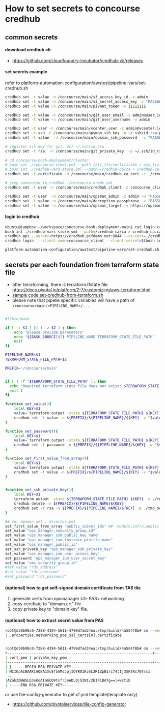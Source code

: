 
#  How to set secrets to concourse credhub

## common secrets

####  download credhub cli: 
- https://github.com/cloudfoundry-incubator/credhub-cli/releases


#### set secrets example.
refer to platform-automation-configuration/awstest/pipeline-vars/set-credhub.sh

``` bash
credhub set -t value -n /concourse/main/s3_access_key_id -v admin
credhub set -t value -n /concourse/main/s3_secret_access_key -v "PASSWORD"
credhub set -t value -n /concourse/main/pivnet_token -v 11111111

credhub set -t value -n /concourse/main/git_user_email -v admin@user.io
credhub set -t value -n /concourse/main/git_user_username -v admin

credhub set -t user -n /concourse/main/vcenter_user -z admin@vcenter.local -w "PASSWORD"
credhub set -t ssh -n /concourse/main/opsman_ssh_key -u ~/.ssh/id_rsa.pub -p ~/.ssh/id_rsa
credhub set -t value  -n /concourse/main/opsman_ssh_password  -v "PASSWORD"

# register ssh key for git. ex) ~/.ssh/id_rsa
credhub set -t rsa  -n /concourse/main/git_private_key  -p ~/.ssh/id_rsa
 
# cd concourse-bosh-deployment/cluster
# bosh int ./concourse-creds.yml --path /atc_tls/certificate > atc_tls.cert
# bosh int ./credhub-vars-store.yml --path=/credhub-ca/ca > credhub-ca.ca
credhub set -t certificate -n /concourse/main/credhub_ca_cert -c ./credhub-ca.ca

# grep concourse_to_credhub ./concourse-creds.yml
credhub set -t user -n /concourse/main/credhub_client -z concourse_client -w "PASSWORD"

credhub set -t user  -n /concourse/main/opsman_admin -z admin -w "PASSWORD"
credhub set -t value -n /concourse/main/decryption-passphrase -v "PASSWORD"
credhub set -t value -n /concourse/main/opsman_target -v https://opsman_url

```

####  login to credhub
``` bash
ubuntu@jumpbox:~/workspace/concourse-bosh-deployment-main$ cat login-credhub.sh
bosh int ./credhub-vars-store.yml --path=/credhub-ca/ca > credhub-ca.ca
credhub api --server=https://credhub.pcfdemo.net:8844 --ca-cert=./credhub-ca.ca
credhub login  --client-name=concourse_client --client-secret=$(bosh int ./credhub-vars-store.yml --path=/concourse_credhub_client_secret)

platform-automation-configuration/awstest/pipeline-vars/set-credhub.sh
```


## secrets per each foundation from terraform state file
- after terraforming, there is terraform.tfstate file. https://docs.pivotal.io/platform/2-7/customizing/aws-terraform.html
- [sample code set-credhub-from-terraform.sh](https://github.com/myminseok/platform-automation-configuration-template/awstest/pipeline-vars/set-credhub-from-terraform.sh)
- please note that pipelie specific variables will have a path of `/concourse/main/<PIPELINE_NAME>/...`
``` bash

#!/bin/bash

if [ -z $1 ] || [ -z $2 ] ; then
    echo "please provide parameters"
	echo "${BASH_SOURCE[0]} PIPELINE_NAME TERRAFORM_STATE_FILE_PATH"
	exit
fi

PIPELINE_NAME=$1
TERRAFORM_STATE_FILE_PATH=$2

PREFIX='/concourse/main'


if [ ! -f "$TERRAFORM_STATE_FILE_PATH" ]; then
  echo "Required terraform state file does not exist: $TERRAFORM_STATE_FILE_PATH'"
  exit 1
fi

function set_value(){
    local KEY=$1
    value=`terraform output -state ${TERRAFORM_STATE_FILE_PATH} ${KEY}`
    credhub set -t value -n ${PREFIX}/${PIPELINE_NAME}/${KEY} -v "$value"
}

function set_password(){
    local KEY=$1
    value=`terraform output -state ${TERRAFORM_STATE_FILE_PATH} ${KEY}`
    credhub set -t password -n ${PREFIX}/${PIPELINE_NAME}/${KEY} -w "$value"
}

function set_first_value_from_array(){
    local KEY=$1
    value=`terraform output -state ${TERRAFORM_STATE_FILE_PATH} ${KEY} | awk -F',' '{print $1}' | head -n 1`
    credhub set -t value -n ${PREFIX}/${PIPELINE_NAME}/${KEY} -v "$value"
}


function set_ssh_private_key(){
    local KEY=$1
    terraform output -state ${TERRAFORM_STATE_FILE_PATH} ${KEY}  > ./tmp_set_ssh_private_key
    credhub delete -n ${PREFIX}/${PIPELINE_NAME}${KEY}
    credhub set -t rsa -n ${PREFIX}/${PIPELINE_NAME}/${KEY} -p ./tmp_set_ssh_private_key
}

## for opsman.yml , director.yml
set_first_value_from_array "public_subnet_ids" ##  module.infra.public_subnet_ids, 0
set_value "ops_manager_security_group_id"
set_value "ops_manager_ssh_public_key_name"
set_value "ops_manager_iam_instance_profile_name"
set_value "ops_manager_public_ip"
set_ssh_private_key "ops_manager_ssh_private_key"
set_value "ops_manager_iam_user_access_key"
set_password "ops_manager_iam_user_secret_key"
set_value "vms_security_group_id"
#set_value "rds_address"
#set_value "rds_username"
#set_password "rds_password"

```

#### (optional)  how to get self-signed domain certificate from TAS tile
1. generate certs from opsmanager UI> PAS> networking
2. copy certifiate to "domain.crt" file
3. copy private key to "domain.key" file.
   

   
#### (optional) how to extract secret value from PAS
``` bash
root@d50b90c0-7288-4194-5611-4799d7ad34ea:/tmp/build/4a564f8b# om --env ./env/dkpcf/env/env.yml credential-references -p cf | grep poe
| .properties.networking_poe_ssl_certs[0].certificate


root@d50b90c0-7288-4194-5611-4799d7ad34ea:/tmp/build/4a564f8b# om --env ./env/dkpcf/env/env.yml credentials -p cf -c .properties.networking_poe_ssl_certs[0].certificate
+------------------------------------------------------------------+------------------------------------------------------------------+
| cert_pem | private_key_pem |
+------------------------------------------------------------------+------------------------------------------------------------------+
| | -----BEGIN RSA PRIVATE KEY-----
| MIIEpAIBAAKCAQEA1Xu8fbAMsJpjIQYRQ1Kv6L2R1ZpB1/i74tIj3SHtKs76Yss1
...
|AZokZDWW5Lb3eKoAInGbQ9tsfrJeADL0jSINt/2bIF1QA7g==l+wctiD
| -----END RSA PRIVATE KEY-----
```


or use tile-config-generator to get cf.yml template(template only)
- https://github.com/pivotalservices/tile-config-generator



